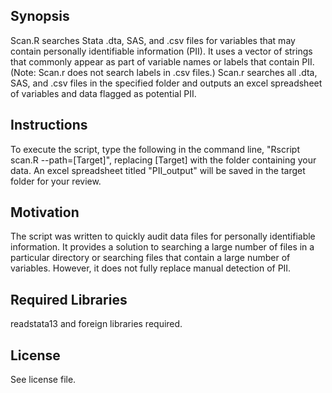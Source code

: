 ## Synopsis

Scan.R searches Stata .dta, SAS, and .csv files for variables that may contain personally identifiable information (PII). It uses a vector of strings that commonly appear as part of variable names or labels that contain PII. (Note: Scan.r does not search labels in .csv files.) Scan.r searches all .dta, SAS, and .csv files in the specified folder and outputs an excel spreadsheet of variables and data flagged as potential PII.

## Instructions

To execute the script, type the following in the command line, "Rscript scan.R --path=[Target]", replacing [Target] with the folder containing your data. An excel spreadsheet titled "PII_output" will be saved in the target folder for your review.

## Motivation

The script was written to quickly audit data files for personally identifiable information. It provides a solution to searching a large number of files in a particular directory or searching files that contain a large number of variables. However, it does not fully replace manual detection of PII. 

## Required Libraries

readstata13 and foreign libraries required.

## License

See license file.
